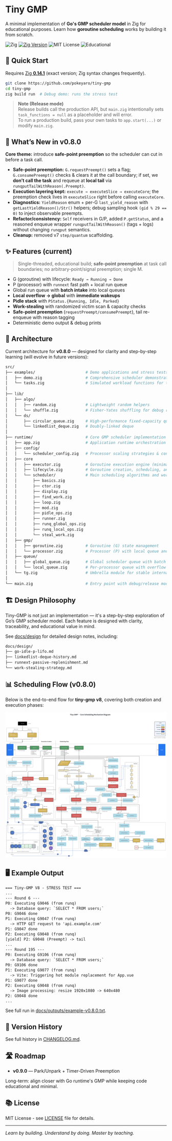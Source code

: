 # Tiny GMP

A minimal implementation of **Go's GMP scheduler model** in Zig for educational purposes. Learn how **goroutine scheduling** works by building it from scratch.

![Zig](https://img.shields.io/badge/Zig-orange?logo=zig&logoColor=white)
[![Zig Version](https://img.shields.io/badge/Zig-0.14.1-orange.svg)](https://ziglang.org/download/)
![MIT License](https://img.shields.io/badge/License-MIT-blue)
![Educational](https://img.shields.io/badge/Purpose-Educational-green)

## 🚀 Quick Start

Requires [Zig **0.14.1**](https://ziglang.org/download/) (exact version; Zig syntax changes frequently).

```bash
git clone https://github.com/pokeyaro/tiny-gmp
cd tiny-gmp
zig build run  # Debug demo: runs the stress test
```

> **Note (Release mode)** \
> Release builds call the production API, but `main.zig` intentionally sets `task_functions = null` as a placeholder and will error. \
> To run a production build, pass your own tasks to `app.start(...)` or modify `main.zig`.

## 🎉 What’s New in v0.8.0

**Core theme:** introduce **safe-point preemption** so the scheduler can cut in before a task call.

- **Safe-point preemption:** `G.requestPreempt()` sets a flag; `G.consumePreempt()` checks & clears it at the call boundary; if set, we **don’t call the task** and requeue at **local tail** via `runqputTailWithReason(.Preempt)`.
- **Execution layering kept:** `execute → executeSlice → executeCore`; the preemption check lives in `executeSlice` right before calling `executeCore`.
- **Diagnostics:** `YieldReason` enum + per-G `last_yield_reason` with `getLastYieldReason()/Str()` helpers; debug sampling hook `(gid % 29 == 0)` to inject observable preempts.
- **Refactor/consistency:** `Self` receivers in G/P, added `P.getStatus`, and a reasoned enqueue wrapper `runqputTailWithReason()` (tags + logs) without changing `runqput` semantics.
- **Cleanup:** removed v7 `step/quantum` scaffolding.

## ✨ Features (current)

> Single-threaded, educational build; **safe-point preemption** at task call boundaries; no arbitrary-point/signal preemption; single M.

- G (goroutine) with lifecycle: `Ready → Running → Done`
- P (processor) with `runnext` fast path + local run queue
- Global run queue with **batch intake** into local queues
- **Local overflow → global** with **immediate wakeups**
- **Pidle stack** with `PStatus.{Running, Idle, Parked}`
- **Work-stealing** with randomized victim scan & capacity checks
- **Safe-point preemption** (`requestPreempt/consumePreempt`), tail re-enqueue with reason tagging
- Deterministic demo output & debug prints

## 🧱 Architecture

Current architecture for **v0.8.0** — designed for clarity and step-by-step learning (will evolve in future versions):

```bash
src/
├── examples/                      # Demo applications and stress tests
│   ├── demo.zig                   # Comprehensive scheduler demonstration
│   └── tasks.zig                  # Simulated workload functions for testing
│
├── lib/
│   ├── algo/
│   │   ├── random.zig             # Lightweight random helpers
│   │   └── shuffle.zig            # Fisher-Yates shuffling for debug randomization
│   └── ds/
│       ├── circular_queue.zig     # High-performance fixed-capacity queue
│       └── linkedlist_deque.zig   # Doubly-linked deque
│
├── runtime/                       # Core GMP scheduler implementation
│   ├── app.zig                    # Application runtime orchestration
│   ├── config/
│   │   └── scheduler_config.zig   # Processor scaling strategies & configuration
│   ├── core
│   │   ├── executor.zig           # Goroutine execution engine (minimal hooks)
│   │   ├── lifecycle.zig          # Goroutine creation, scheduling, and cleanup
│   │   └── scheduler/             # Main scheduling algorithms and work distribution
│   │       ├── basics.zig
│   │       ├── ctor.zig
│   │       ├── display.zig
│   │       ├── find_work.zig
│   │       ├── loop.zig
│   │       ├── mod.zig
│   │       ├── pidle_ops.zig
│   │       ├── runner.zig
│   │       ├── runq_global_ops.zig
│   │       ├── runq_local_ops.zig
│   │       └── steal_work.zig
│   ├── gmp/
│   │   ├── goroutine.zig          # Goroutine (G) state management
│   │   └── processor.zig          # Processor (P) with local queue and runnext
│   ├── queue/
│   │   ├── global_queue.zig       # Global scheduler queue with batch operations
│   │   └── local_queue.zig        # Per-processor queue with overflow handling
│   └── tg.zig                     # Umbrella module for stable internal imports
│
└── main.zig                       # Entry point with debug/release mode selection
```

## 🏗 Design Philosophy

Tiny-GMP is not just an implementation — it's a step-by-step exploration of Go’s GMP scheduler model. Each feature is designed with clarity, traceability, and educational value in mind.

See [docs/design](./docs/design/en/) for detailed design notes, including:

```bash
docs/design/
├── go-idle-p-lifo.md
├── linkedlist-deque-history.md
├── runnext-passive-replenishment.md
└── work-stealing-strategy.md
```

## 📊 Scheduling Flow (v0.8.0)

Below is the end-to-end flow for **tiny-gmp v8**, covering both creation and execution phases:

![Tiny-GMP v8 Goroutine Scheduling](./docs/diagrams/tiny-gmp-v8-scheduling-flow@2x.png)

## 🖥️ Example Output

```text
=== Tiny-GMP V8 - STRESS TEST ===
...
--- Round 6 ---
P0: Executing G9046 (from runq)
  -> Database query: `SELECT * FROM users;`
P0: G9046 done
P1: Executing G9047 (from runq)
  -> HTTP GET request to 'api.example.com'
P1: G9047 done
P2: Executing G9048 (from runq)
[yield] P2: G9048 (Preempt) -> tail
...
--- Round 195 ---
P0: Executing G9106 (from runq)
  -> Database query: `SELECT * FROM users;`
P0: G9106 done
P1: Executing G9077 (from runq)
  -> Vite: Triggering hot module replacement for App.vue
P1: G9077 done
P2: Executing G9048 (from runq)
  -> Image processing: resize 1920x1080 -> 640x480
P2: G9048 done
...
```

See full run in [docs/outputs/example-v0.8.0.txt](./docs/outputs/example-v0.8.0.txt).

## 📜 Version History

See full history in [CHANGELOG.md](./CHANGELOG.md).

## 🛣️ Roadmap

- **v0.9.0** — Park/Unpark + Timer-Driven Preemption

Long-term: align closer with Go runtime's GMP while keeping code educational and minimal.

## 📚 License

MIT License - see [LICENSE](./LICENSE) file for details.

---

_Learn by building. Understand by doing. Master by teaching._
